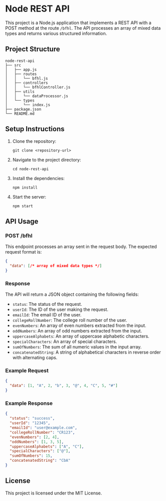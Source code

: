 # Node REST API

This project is a Node.js application that implements a REST API with a POST method at the route `/bfhl`. The API processes an array of mixed data types and returns various structured information.

## Project Structure

```
node-rest-api
├── src
│   ├── app.js
│   ├── routes
│   │   └── bfhl.js
│   ├── controllers
│   │   └── bfhlController.js
│   ├── utils
│   │   └── dataProcessor.js
│   └── types
│       └── index.js
├── package.json
└── README.md
```

## Setup Instructions

1. Clone the repository:
   ```
   git clone <repository-url>
   ```

2. Navigate to the project directory:
   ```
   cd node-rest-api
   ```

3. Install the dependencies:
   ```
   npm install
   ```

4. Start the server:
   ```
   npm start
   ```

## API Usage

### POST /bfhl

This endpoint processes an array sent in the request body. The expected request format is:

```json
{
  "data": [/* array of mixed data types */]
}
```

### Response

The API will return a JSON object containing the following fields:

- `status`: The status of the request.
- `userId`: The ID of the user making the request.
- `emailId`: The email ID of the user.
- `collegeRollNumber`: The college roll number of the user.
- `evenNumbers`: An array of even numbers extracted from the input.
- `oddNumbers`: An array of odd numbers extracted from the input.
- `uppercaseAlphabets`: An array of uppercase alphabetic characters.
- `specialCharacters`: An array of special characters.
- `sumOfNumbers`: The sum of all numeric values in the input array.
- `concatenatedString`: A string of alphabetical characters in reverse order with alternating caps.

### Example Request

```json
{
  "data": [1, "A", 2, "b", 3, "@", 4, "C", 5, "#"]
}
```

### Example Response

```json
{
  "status": "success",
  "userId": "12345",
  "emailId": "user@example.com",
  "collegeRollNumber": "CR123",
  "evenNumbers": [2, 4],
  "oddNumbers": [1, 3, 5],
  "uppercaseAlphabets": ["A", "C"],
  "specialCharacters": ["@"],
  "sumOfNumbers": 15,
  "concatenatedString": "CbA"
}
```

## License

This project is licensed under the MIT License.
